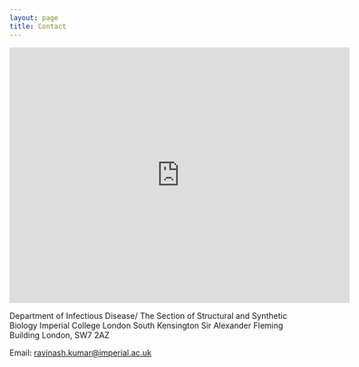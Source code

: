 ```yaml
---
layout: page
title: Contact
---
```


<iframe src="https://www.google.com/maps/embed?pb=!1m18!1m12!1m3!1d2483.8379210427915!2d-0.1791553236904561!3d51.497841711401854!2m3!1f0!2f0!3f0!3m2!1i1024!2i768!4f13.1!3m3!1m2!1s0x4876055ccaed341f%3A0x4327fb85b374d5e3!2sSir%20Alexander%20Fleming%20Building!5e0!3m2!1sen!2suk!4v1699439991145!5m2!1sen!2suk" width="600" height="450" style="border:0;" allowfullscreen="" loading="lazy" referrerpolicy="no-referrer-when-downgrade"></iframe>

Department of Infectious Disease/ The Section of Structural and Synthetic Biology
Imperial College London
South Kensington
Sir Alexander Fleming Building
London, SW7 2AZ

Email: ravinash.kumar@imperial.ac.uk 